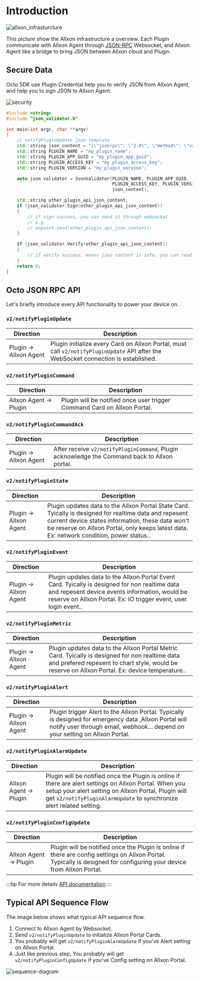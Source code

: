 # Introduction

![allxon_infrasturcture](../_img/allxon_infrastructure.svg)

This picture show the Allxon infrastructure a overview. Each Plugin communicate with Allxon Agent through [JSON-RPC](https://www.jsonrpc.org/specification) Websocket, and Allxon Agent like a bridge to bring JSON between Allxon cloud and Plugin.

## Secure Data

Octo SDK use Plugin Credential help you to verify JSON from Allxon Agent, and help you to sign JSON to Allxon Agent.

![security](./_img/Security.drawio.svg)

```cpp
#include <string>
#include "json_validator.h"

int main(int argc, char **argv)
{
    // notifyPluginUpdate json template
    std::string json_content = "{\"jsonrpc\": \"2.0\", \"method\": \"v2/notifyPluginUpdate\"...}";
    std::string PLUGIN_NAME = "my_plugin_name";
    std::string PLUGIN_APP_GUID = "my_plugin_app_guid";
    std::string PLUGIN_ACCESS_KEY = "my_plugin_access_key";
    std::string PLUGIN_VERSION = "my_plugin_version";

    auto json_validator = JsonValidator(PLUGIN_NAME, PLUGIN_APP_GUID,
                                        PLUGIN_ACCESS_KEY, PLUGIN_VERSION,
                                        json_content);

    std::string other_plugin_api_json_content;
    if (json_validator.Sign(other_plugin_api_json_content))
    {
        // if sign success, you can send it through websocket
        // e.g.
        // enpoint.send(other_plugin_api_json_content);
    }

    if (json_validator.Verify(other_plugin_api_json_content))
    {
        // if verify success, means json content is safe, you can read it
    }
    return 0;
}
```

## Octo JSON RPC API

Let's briefly introduce every API functionality to power your device on.

### `v2/notifyPluginUpdate`

| Direction             | Description                                                                                                                         |
| --------------------- | ----------------------------------------------------------------------------------------------------------------------------------- |
| Plugin → Allxon Agent | Plugin initialize every Card on Allxon Portal, must call `v2/notifyPluginUpdate` API after the WebSocket connection is established. |

### `v2/notifyPluginCommand`

| Direction             | Description                                                              |
| --------------------- | ------------------------------------------------------------------------ |
| Allxon Agent → Plugin | Plugin will be notified once user trigger Command Card on Allxon Portal. |

### `v2/notifyPluginCommandAck`

| Direction             | Description                                                                                   |
| --------------------- | --------------------------------------------------------------------------------------------- |
| Plugin → Allxon Agent | After receive `v2/notifyPluginCommand`, Plugin acknowledge the Command back to Allxon portal. |

### `v2/notifyPluginState`

| Direction             | Description                                                                                                                                                                                                                                             |
| --------------------- | ------------------------------------------------------------------------------------------------------------------------------------------------------------------------------------------------------------------------------------------------------- |
| Plugin → Allxon Agent | Plugin updates data to the Allxon Portal State Card. Tyically is designed for realtime data and repesent current device states information, these data won't be reserve on Allxon Portal, only keeps latest data. Ex: network condition, power status.. |

### `v2/notifyPluginEvent`

| Direction             | Description                                                                                                                                                                                                         |
| --------------------- | ------------------------------------------------------------------------------------------------------------------------------------------------------------------------------------------------------------------- |
| Plugin → Allxon Agent | Plugin updates data to the Allxon Portal Event Card. Tyically is designed for non realtime data and repesent device events information, would be reserve on Allxon Portal. Ex: IO trigger event, user login event.. |

### `v2/notifyPluginMetric`

| Direction             | Description                                                                                                                                                                                        |
| --------------------- | -------------------------------------------------------------------------------------------------------------------------------------------------------------------------------------------------- |
| Plugin → Allxon Agent | Plugin updates data to the Allxon Portal Metric Card. Tyically is designed for non realtime data and prefered repesent to chart style, would be reserve on Allxon Portal. Ex: device temperature.. |

### `v2/notifyPluginAlert`

| Direction             | Description                                                                                                                                                                            |
| --------------------- | -------------------------------------------------------------------------------------------------------------------------------------------------------------------------------------- |
| Plugin → Allxon Agent | Plugin trigger Alert to the Allxon Portal. Typically is designed for emergency data ,Allxon Portal will notify user through email, webhook... depend on your setting on Allxon Portal. |

### `v2/notifyPluginAlarmUpdate`

| Direction             | Description                                                                                                                                                                                                                            |
| --------------------- | -------------------------------------------------------------------------------------------------------------------------------------------------------------------------------------------------------------------------------------- |
| Allxon Agent → Plugin | Plugin will be notified once the Plugin is online if there are alert settings on Allxon Portal. When you setup your alert setting on Allxon Portal, Plugin will get `v2/notifyPluginAlarmUpdate` to synchronize alert related setting. |

### `v2/notifyPluginConfigUpdate`

| Direction             | Description                                                                                                                                                            |
| --------------------- | ---------------------------------------------------------------------------------------------------------------------------------------------------------------------- |
| Allxon Agent → Plugin | Plugin will be notified once the Plugin is online if there are config settings on Allxon Portal. Typically is designed for configuring your device from Allxon Portal. |

:::tip
For more details [API documentation](https://wayneliu0512.github.io/octo-developer-zone_docusaurus/API%20Reference)
:::

## Typical API Sequence Flow

The image below shows what typical API sequence flow.

1. Connect to Allxon Agent by Websocket.
2. Send `v2/notifyPluginUpdate` to initialize Allxon Portal Cards.
3. You probably will get `v2/notifyPluginAlarmUpdate` if you've Alert setting on Allxon Portal.
4. Just like previous step, You probably will get `v2/notifyPluginConfigUpdate` if you've Config setting on Allxon Portal.

![sequence-diagram](_img/sequence-diagram.png)
